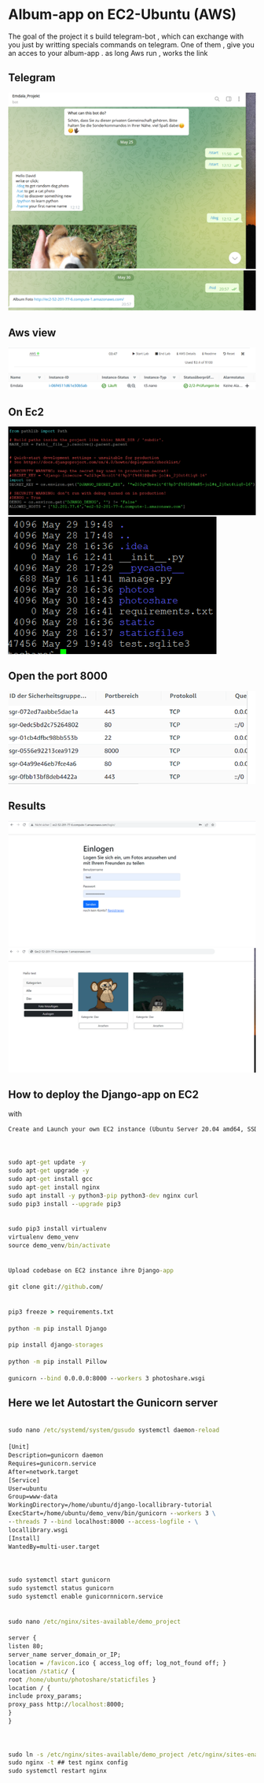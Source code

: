 # Album-app on EC2-Ubuntu (AWS) 

The goal of the project it s build telegram-bot , which can exchange with you just by writting specials commands on telegram. 
One of them , give you an acces to your album-app .
as long Aws run , works the link 





## Telegram
![Bot](Illustration/Telegram-bot.png)
![Special](Illustration/Special.png)


## Aws view 
![Run](Illustration/run.png)
![server](Illustration/server.png)


## On Ec2


![Setting](Illustration/SettingEc2.png)
![files](Illustration/files.png)


## Open the port 8000
![port](Illustration/port.png)



## Results

![seite1](Illustration/Seite1.png)
![seite2](Illustration/Seite2.png)




## How to deploy the Django-app on EC2
 
with
```cmd 
Create and Launch your own EC2 instance (Ubuntu Server 20.04 amd64, SSD T3.nano )



sudo apt-get update -y
sudo apt-get upgrade -y
sudo apt-get install gcc
sudo apt-get install nginx
sudo apt install -y python3-pip python3-dev nginx curl
sudo pip3 install --upgrade pip3 


sudo pip3 install virtualenv
virtualenv demo_venv
source demo_venv/bin/activate


Upload codebase on EC2 instance ihre Django-app

git clone git://github.com/


pip3 freeze > requirements.txt

python -m pip install Django

pip install django-storages

python -m pip install Pillow

gunicorn --bind 0.0.0.0:8000 --workers 3 photoshare.wsgi 

```



## Here we let Autostart the Gunicorn server

```cmd 

sudo nano /etc/systemd/system/gusudo systemctl daemon-reload

[Unit]
Description=gunicorn daemon
Requires=gunicorn.service
After=network.target
[Service]
User=ubuntu
Group=www-data
WorkingDirectory=/home/ubuntu/django-locallibrary-tutorial
ExecStart=/home/ubuntu/demo_venv/bin/gunicorn --workers 3 \
--threads 7 --bind localhost:8000 --access-logfile - \
locallibrary.wsgi
[Install]
WantedBy=multi-user.target



sudo systemctl start gunicorn
sudo systemctl status gunicorn
sudo systemctl enable gunicornnicorn.service


sudo nano /etc/nginx/sites-available/demo_project

server {
listen 80;
server_name server_domain_or_IP;
location = /favicon.ico { access_log off; log_not_found off; }
location /static/ {
root /home/ubuntu/photoshare/staticfiles }
location / {
include proxy_params;
proxy_pass http://localhost:8000;
}
}



sudo ln -s /etc/nginx/sites-available/demo_project /etc/nginx/sites-enabled ##
sudo nginx -t ## test nginx config
sudo systemctl restart nginx
```
